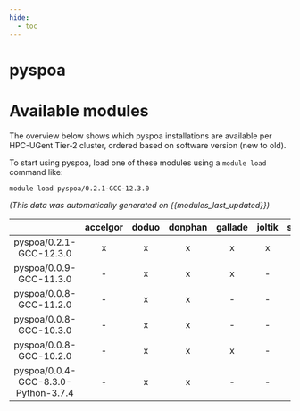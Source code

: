 ```yaml
---
hide:
  - toc
---
```


pyspoa
======

# Available modules


The overview below shows which pyspoa installations are available per HPC-UGent Tier-2 cluster, ordered based on software version (new to old).

To start using pyspoa, load one of these modules using a `module load` command like:

```shell
module load pyspoa/0.2.1-GCC-12.3.0
```

*(This data was automatically generated on {{modules_last_updated}})*  

| |accelgor|doduo|donphan|gallade|joltik|shinx|skitty|
| :---: | :---: | :---: | :---: | :---: | :---: | :---: | :---: |
|pyspoa/0.2.1-GCC-12.3.0|x|x|x|x|x|x|x|
|pyspoa/0.0.9-GCC-11.3.0|-|x|x|x|-|-|-|
|pyspoa/0.0.8-GCC-11.2.0|-|x|x|-|-|-|-|
|pyspoa/0.0.8-GCC-10.3.0|-|x|x|-|-|-|-|
|pyspoa/0.0.8-GCC-10.2.0|-|x|x|x|-|-|-|
|pyspoa/0.0.4-GCC-8.3.0-Python-3.7.4|-|x|x|-|-|-|-|
